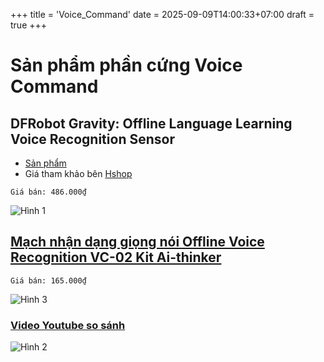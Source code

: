 +++
title = 'Voice_Command'
date = 2025-09-09T14:00:33+07:00
draft = true
+++

# Sản phẩm phần cứng Voice Command

## DFRobot Gravity: Offline Language Learning Voice Recognition Sensor 
- [Sản phẩm](https://techiesms.com/product/gravity-offline-voice-recognition-sensor-i2c-uart-dfrobot/)
- Giá tham khảo bên [Hshop](https://hshop.vn/mach-nhan-dang-giong-noi-dfrobot-gravity-offline-language-learning-voice-recognition-sensor)
```
Giá bán: 486.000₫
```

![Hình 1](/image/IoT/Voice_Command/Hinh_1.webp)

## [Mạch nhận dạng giọng nói Offline Voice Recognition VC-02 Kit Ai-thinker](https://hshop.vn/mach-nhan-dang-giong-noi-offline-voice-recognition-vc-02-kit-ai-thinker)
```
Giá bán: 165.000₫
```

![Hình 3](/image/IoT/Voice_Command/Hinh_3.webp)

### [Video Youtube so sánh](https://www.youtube.com/watch?v=AcY1vWEDll8)

![Hình 2](/image/IoT/Voice_Command/Hinh_2.png)

